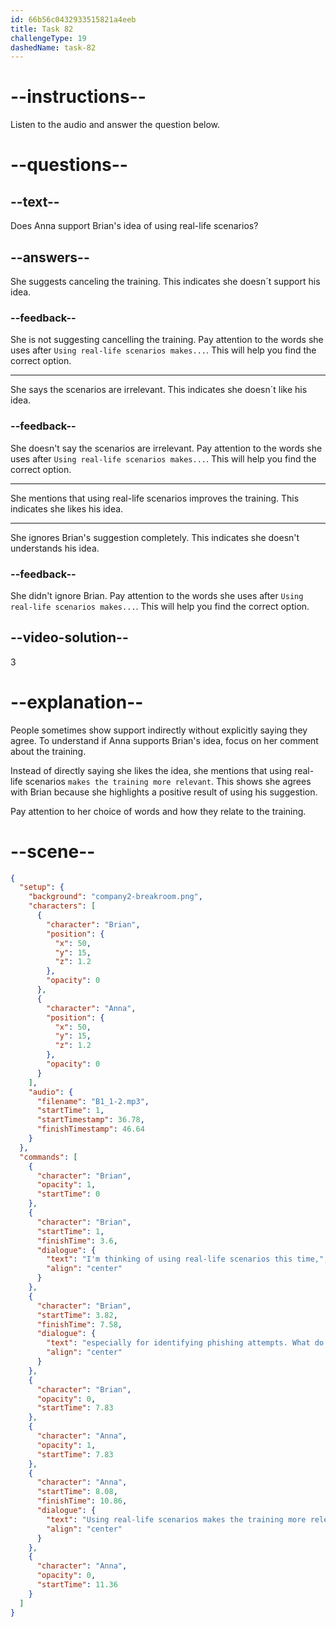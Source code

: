 ```yaml
---
id: 66b56c0432933515821a4eeb
title: Task 82
challengeType: 19
dashedName: task-82
---
```

<!--
AUDIO REFERENCE:
Brian: Usually two hours. I'm thinking of using real-life scenarios this time, especially for identifying phishing attempts. What do you think?

Anna: Using real-life scenarios makes the training more relevant.
-->

# --instructions--

Listen to the audio and answer the question below.

# --questions--

## --text--

Does Anna support Brian's idea of using real-life scenarios?

## --answers--

She suggests canceling the training. This indicates she doesn´t support his idea.

### --feedback--

She is not suggesting cancelling the training. Pay attention to the words she uses after `Using real-life scenarios makes...`. This will help you find the correct option.

---

She says the scenarios are irrelevant. This indicates she doesn´t like his idea.

### --feedback--

She doesn't say the scenarios are irrelevant. Pay attention to the words she uses after `Using real-life scenarios makes...`. This will help you find the correct option.

---

She mentions that using real-life scenarios improves the training. This indicates she likes his idea.

---

She ignores Brian's suggestion completely. This indicates she doesn't understands his idea.

### --feedback--

She didn't ignore Brian. Pay attention to the words she uses after `Using real-life scenarios makes...`. This will help you find the correct option.

## --video-solution--

3

# --explanation--

People sometimes show support indirectly without explicitly saying they agree. To understand if Anna supports Brian's idea, focus on her comment about the training.

Instead of directly saying she likes the idea, she mentions that using real-life scenarios `makes the training more relevant`. This shows she agrees with Brian because she highlights a positive result of using his suggestion. 

Pay attention to her choice of words and how they relate to the training.

# --scene--

```json
{
  "setup": {
    "background": "company2-breakroom.png",
    "characters": [
      {
        "character": "Brian",
        "position": {
          "x": 50,
          "y": 15,
          "z": 1.2
        },
        "opacity": 0
      },
      {
        "character": "Anna",
        "position": {
          "x": 50,
          "y": 15,
          "z": 1.2
        },
        "opacity": 0
      }
    ],
    "audio": {
      "filename": "B1_1-2.mp3",
      "startTime": 1,
      "startTimestamp": 36.78,
      "finishTimestamp": 46.64
    }
  },
  "commands": [
    {
      "character": "Brian",
      "opacity": 1,
      "startTime": 0
    },
    {
      "character": "Brian",
      "startTime": 1,
      "finishTime": 3.6,
      "dialogue": {
        "text": "I'm thinking of using real-life scenarios this time,",
        "align": "center"
      }
    },
    {
      "character": "Brian",
      "startTime": 3.82,
      "finishTime": 7.58,
      "dialogue": {
        "text": "especially for identifying phishing attempts. What do you think?",
        "align": "center"
      }
    },
    {
      "character": "Brian",
      "opacity": 0,
      "startTime": 7.83
    },
    {
      "character": "Anna",
      "opacity": 1,
      "startTime": 7.83
    },
    {
      "character": "Anna",
      "startTime": 8.08,
      "finishTime": 10.86,
      "dialogue": {
        "text": "Using real-life scenarios makes the training more relevant.",
        "align": "center"
      }
    },
    {
      "character": "Anna",
      "opacity": 0,
      "startTime": 11.36
    }
  ]
}
```
